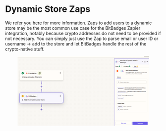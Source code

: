# Dynamic Store Zaps

We refer you [here](../plugins/dynamic-stores/adding-data.md) for more information.  Zaps to add users to a dynamic store may be the most common use case for the BitBadges Zapier integration, notably because crypto addresses do not need to be provided if not necessary. You can simply just use the Zap to parse email or user ID or username -> add to the store and let BitBadges handle the rest of the crypto-native stuff.



<figure><img src="../../../.gitbook/assets/image (175).png" alt=""><figcaption></figcaption></figure>
